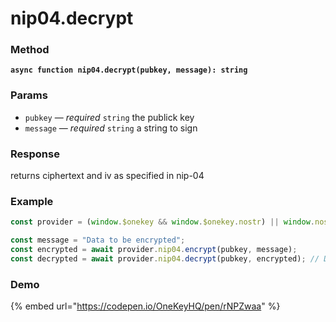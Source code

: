 # nip04.decrypt

### Method

<pre><code><strong>async function nip04.decrypt(pubkey, message): string 
</strong></code></pre>

### Params

* `pubkey` — _required_ `string`  the publick key
* `message` — _required_ `string` a string to sign

### Response

returns ciphertext and iv as specified in nip-04

### Example

```javascript
const provider = (window.$onekey && window.$onekey.nostr) || window.nostr;

const message = "Data to be encrypted";
const encrypted = await provider.nip04.encrypt(pubkey, message);
const decrypted = await provider.nip04.decrypt(pubkey, encrypted); // Data to be encrypted
```

### Demo

{% embed url="https://codepen.io/OneKeyHQ/pen/rNPZwaa" %}

